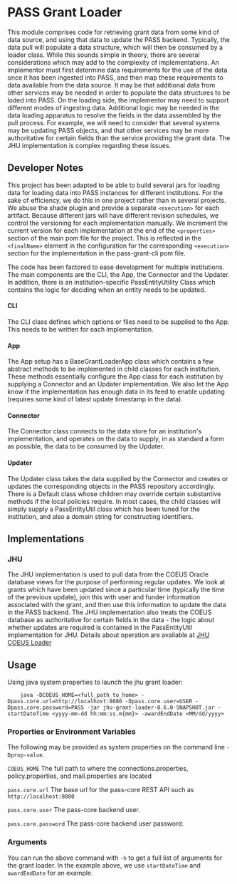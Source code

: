 # PASS Grant Loader

This module comprises code for retrieving grant data from some kind of data source, and using that data to update
the PASS backend. Typically, the data pull will populate a data structure, which will then be consumed by a loader
class. While this sounds simple in theory, there are several considerations which may add to the complexity of
implementations. An implementor must first determine data requirements for the use of the data once it has been ingested
into PASS, and then map these requirements to data available from the data source. It may be that additional data from
other services may be needed in order to populate the data structures to be loded into PASS. On the loading side, the
implementor may need to support different modes of ingesting data. Additional logic may be needed in the data loading
apparatus to resolve the fields in the data assembled by the pull process. For example, we will need to consider that
several systems may be updating PASS objects, and that other services may be more authoritative for certain fields than
the service providing the grant data. The JHU implementation is complex regarding these issues.

## Developer Notes

This project has been adapted to be able to build several jars for loading data for loading data into PASS instances for
different institutions. For the sake of efficiency, we do this in one project rather than in several projects. We abuse
the shade plugin and provide a separate `<execution>` for each artifact. Because different jars will have different
revision schedules, we control the versioning for each implementation manually. We increment the current version for
each implementation at the end of the `<properties>` section of the main pom file for the project. This is reflected in
the `<finalName>` element in the configuration for the corresponding `<execution>` section for the implementation in the
pass-grant-cli pom file.

The code has been factored to ease development for multiple institutions. The main components are the CLI, the App, the
Connector and the Updater. In addition, there is an institution-specific PassEntityUtility Class which contains the
logic for deciding when an entity needs to be updated.

#### CLI

The CLI class defines which options or files need to be supplied to the App. This needs to be written for each
implementation.

#### App

The App setup has a BaseGrantLoaderApp class which contains a few abstract methods to be implemented in child classes
for each institution. These methods essentially configure the App class for each institution by supplying a Connector
and an Updater implementation. We also let the App know if the implementation has enough data in its feed to enable
updating (requires some kind of latest update timestamp in the data).

#### Connector

The Connector class connects to the data store for an institution's implementation, and operates on the data to supply,
in as standard a form as possible, the data to be consumed by the Updater.

#### Updater

The Updater class takes the data supplied by the Connector and creates or updates the corresponding objects in the PASS
repository accordingly. There is a Default class whose children may override certain substantive methods if the local
policies require. In most cases, the child classes will simply supply a PassEntityUtil class which has been tuned for
the institution, and also a domain string for constructing identifiers.

## Implementations

### JHU

The JHU implementation is used to pull data from the COEUS Oracle database views for the purpose of performing regular
updates. We look at grants which have been updated since a particular time (typically the time of the previous update),
join this with user and funder information associated with the grant, and then use this information to update the data
in the PASS backend. The JHU implementation also treats the COEUS database as authoritative for certain fields in the
data - the logic about whether updates are required is contained in the PassEntityUtil implementation for JHU. Details
about operation are available at
[JHU COEUS Loader](JHU-README.md)

## Usage

Using java system properties to launch the jhu grant loader:
```
    java -DCOEUS_HOME=<full_path_to_home> -Dpass.core.url=http://localhost:8080 -Dpass.core.user=USER -Dpass.core.password=PASS -jar jhu-grant-loader-0.6.0-SNAPSHOT.jar -startDateTime <yyyy-mm-dd hh:mm:ss.m{mm}> -awardEndDate <MM/dd/yyyy>

```
### Properties or Environment Variables

The following may be provided as system properties on the command line `-Dprop-value`.

`COEUS_HOME`
The full path to where the connections.properties, policy.properties, and mail.properties are located

`pass.core.url`
The base url for the pass-core REST API such as `http://localhost:8080`

`pass.core.user`
The pass-core backend user.

`pass.core.password`
The pass-core backend user password.

### Arguments

You can run the above command with `-h` to get a full list of arguments for the grant loader.  In the example
above, we use `startDateTime` and `awardEndDate` for an example.
